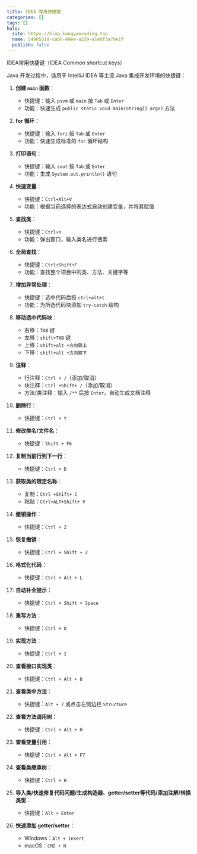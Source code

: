```yaml
---
title: IDEA 常用快捷键
categories: []
tags: []
halo:
  site: https://blog.kangyaocoding.top
  name: 5490531d-cab8-49ee-a229-a1e0f3a79e1f
  publish: false
---
```

IDEA常用快捷键（IDEA Common shortcut keys）

Java 开发过程中，适用于 IntelliJ IDEA 等主流 Java 集成开发环境的快捷键：

1. **创建 `main` 函数**：
   - 快捷键：输入 `psvm` 或 `main` 按 `Tab` 或 `Enter`
   - 功能：快速生成 `public static void main(String[] args)` 方法

2. **for 循环**：
   - 快捷键：输入 `fori` 按 `Tab` 或 `Enter`
   - 功能：快速生成标准的 `for` 循环结构

3. **打印语句**：
   - 快捷键：输入 `sout` 按 `Tab` 或 `Enter`
   - 功能：生成 `System.out.println()` 语句

4. **快速变量**：
   - 快捷键：`Ctrl+Alt+V`
   - 功能：根据当前选择的表达式自动创建变量，并将其赋值

5. **查找类**：
   - 快捷键：`Ctrl+n`
   - 功能：弹出窗口，输入类名进行搜索

6. **全局查找**：
   - 快捷键：`Ctrl+Shift+F`
   - 功能：查找整个项目中的类、方法、关键字等

7. **增加异常处理**：
   - 快捷键：选中代码后按 `ctrl+alt+t`
   - 功能：为所选代码块添加 `try-catch` 结构

8. **移动选中代码块**：
   - 右移：`TAB` 键
   - 左移：`shift+TAB` 键
   - 上移：`shift+alt +方向键上`
   - 下移：`shift+alt +方向键下`

9. **注释**：
   - 行注释：`Ctrl + /`（添加/取消）
   - 块注释：`Ctrl +Shift+ /`（添加/取消）
   - 方法/类注释：输入 `/**` 后按 `Enter`，自动生成文档注释

10. **删除行**：
    - 快捷键：`Ctrl + Y`

11. **修改类名/文件名**：
    - 快捷键：`Shift + F6`

12. **复制当前行到下一行**：
    - 快捷键：`Ctrl + D`

13. **获取类的限定名称**：
    - 复制：`Ctrl +Shift+ C`
    - 粘贴：`Ctrl+ALT+Shift+ V`

14. **撤销操作**：
    - 快捷键：`Ctrl + Z`

15. **恢复撤销**：
    - 快捷键：`Ctrl + Shift + Z`

16. **格式化代码**：
    - 快捷键：`Ctrl + Alt + L`

17. **自动补全提示**：
    - 快捷键：`Ctrl + Shift + Space`

18. **重写方法**：
    - 快捷键：`Ctrl + O`

19. **实现方法**：
    - 快捷键：`Ctrl + I`

20. **查看接口实现类**：
    - 快捷键：`Ctrl + Alt + B`

21. **查看类中方法**：
    - 快捷键：`Alt + 7` 或点击左侧边栏 `Structure`

22. **查看方法调用树**：
    - 快捷键：`Ctrl + Alt + H`

23. **查看变量引用**：
    - 快捷键：`Ctrl + Alt + F7`

24. **查看类继承树**：
    - 快捷键：`Ctrl + H`

25. **导入类/快速修复代码问题/生成构造器、getter/setter等代码/添加注解/转换类型**：
    - 快捷键：`Alt + Enter`

26. **快速添加 getter/setter**：
    - Windows：`Alt + Insert`
    - macOS：`CMD + N`